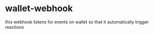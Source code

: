 # wallet-webhook
this webhook listens for events on wallet so that it automatically trigger reactions
